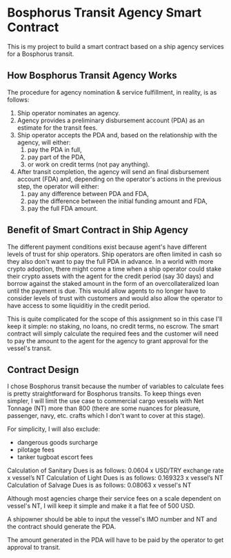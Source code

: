 # Bosphorus Transit Agency Smart Contract
This is my project to build a smart contract based on a ship agency services for a Bosphorus transit.

## How Bosphorus Transit Agency Works
The procedure for agency nomination & service fulfillment, in reality, is as follows:
1. Ship operator nominates an agency.
2. Agency provides a preliminary disbursement account (PDA) as an estimate for the transit fees.
3. Ship operator accepts the PDA and, based on the relationship with the agency, will either:
    1. pay the PDA in full, 
    2. pay part of the PDA,
    3. or work on credit terms (not pay anything).
4. After transit completion, the agency will send an final disbursement account (FDA) and, depending on the operator's actions in the previous step, the operator will either:
    1. pay any difference between PDA and FDA,
    2. pay the difference between the initial funding amount and FDA,
    3. pay the full FDA amount.

## Benefit of  Smart Contract in Ship Agency
The different payment conditions exist because agent's have different levels of trust for ship operators.  Ship operators are often limited in cash so they also don't want to pay the full PDA in advance.  In a world with more crypto adoption, there might come a time when a ship operator could stake their crypto assets with the agent for the credit period (say 30 days) and borrow against the staked amount in the form of an overcollateralized loan until the payment is due.  This would allow agents to no longer have to consider levels of trust with customers and would also allow the operator to have access to some liquiditiy in the credit period.

This is quite complicated for the scope of this assignment so in this case I'll keep it simple: no staking, no loans, no credit terms, no escrow.  The smart contract will simply calculate the required fees and the customer will need to pay the amount to the agent for the agency to grant approval for the vessel's transit.

## Contract Design
I chose Bosphorus transit because the number of variables to calculate fees is pretty straightforward for Bosphorus transits.  To keep things even simpler, I will limit the use case to commercial cargo vessels with Net Tonnage (NT) more than 800 (there are some nuances for pleasure, passenger, navy, etc. crafts which I don't want to cover at this stage).

For simplicity, I will also exclude:
- dangerous goods surcharge
- pilotage fees
- tanker tugboat escort fees

Calculation of Sanitary Dues is as follows: 0.0604 x USD/TRY exchange rate x vessel’s NT
Calculation of Light Dues is as follows: 0.169323 x vessel’s NT
Calculation of Salvage Dues is as follows: 0.08063 x vessel's NT

Although most agencies charge their service fees on a scale dependent on vessel's NT, I will keep it simple and make it a flat fee of 500 USD.

A shipowner should be able to input the vessel's IMO number and NT and the contract should generate the PDA.

The amount generated in the PDA will have to be paid by the operator to get approval to transit.